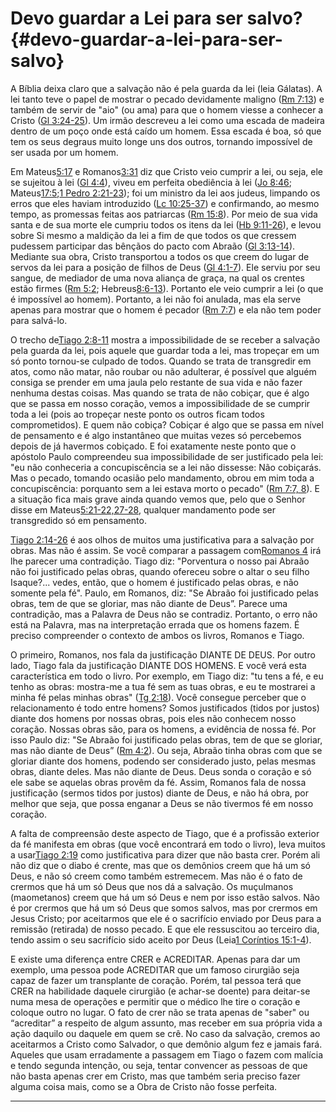 # Devo guardar a Lei para ser salvo? {#devo-guardar-a-lei-para-ser-salvo}

A Bíblia deixa claro que a salvação não é pela guarda da lei (leia Gálatas). A lei tanto teve o papel de mostrar o pecado devidamente maligno ([Rm 7:13](http://bibliaonline.com.br/acf/rm/7/13)) e também de servir de &quot;aio&quot; (ou ama) para que o homem viesse a conhecer a Cristo ([Gl 3:24-25](http://bibliaonline.com.br/acf/gl/3/24-25)). Um irmão descreveu a lei como uma escada de madeira dentro de um poço onde está caído um homem. Essa escada é boa, só que tem os seus degraus muito longe uns dos outros, tornando impossível de ser usada por um homem.

Em Mateus[5:17](http://bibliaonline.com.br/acf/mt/5/17) e Romanos[3:31](http://bibliaonline.com.br/acf/rm/3/31) diz que Cristo veio cumprir a lei, ou seja, ele se sujeitou à lei ([Gl 4:4](http://bibliaonline.com.br/acf/gl/4/4)), viveu em perfeita obediência à lei ([Jo 8:46](http://bibliaonline.com.br/acf/jo/8/46); Mateus[17:5](http://bibliaonline.com.br/acf/mt/17/5);[1 Pedro 2:21-23](http://bibliaonline.com.br/acf/1pe/2/21-23)); foi um ministro da lei aos judeus, limpando os erros que eles haviam introduzido ([Lc 10:25-37](http://bibliaonline.com.br/acf/lc/10/25-37)) e confirmando, ao mesmo tempo, as promessas feitas aos patriarcas ([Rm 15:8](http://bibliaonline.com.br/acf/rm/15/8)). Por meio de sua vida santa e de sua morte ele cumpriu todos os itens da lei ([Hb 9:11-26](http://bibliaonline.com.br/acf/hb/9/11-26)), e levou sobre Si mesmo a maldição da lei a fim de que todos os que cressem pudessem participar das bênçãos do pacto com Abraão ([Gl 3:13-14](http://bibliaonline.com.br/acf/gl/3/13-14)). Mediante sua obra, Cristo transportou a todos os que creem do lugar de servos da lei para a posição de filhos de Deus ([Gl 4:1-7](http://bibliaonline.com.br/acf/gl/4/1-7)). Ele serviu por seu sangue, de mediador de uma nova aliança de graça, na qual os crentes estão firmes ([Rm 5:2](http://bibliaonline.com.br/acf/rm/5/2); Hebreus[8:6-13](http://bibliaonline.com.br/acf/hb/8/6-13)). Portanto ele veio cumprir a lei (o que é impossível ao homem). Portanto, a lei não foi anulada, mas ela serve apenas para mostrar que o homem é pecador ([Rm 7:7](http://bibliaonline.com.br/acf/rm/7/7)) e ela não tem poder para salvá-lo.

O trecho de[Tiago 2:8-11](http://bibliaonline.com.br/acf/tg/2/8-11) mostra a impossibilidade de se receber a salvação pela guarda da lei, pois aquele que guardar toda a lei, mas tropeçar em um só ponto tornou-se culpado de todos. Quando se trata de transgredir em atos, como não matar, não roubar ou não adulterar, é possível que alguém consiga se prender em uma jaula pelo restante de sua vida e não fazer nenhuma destas coisas. Mas quando se trata de não cobiçar, que é algo que se passa em nosso coração, vemos a impossibilidade de se cumprir toda a lei (pois ao tropeçar neste ponto os outros ficam todos comprometidos). E quem não cobiça? Cobiçar é algo que se passa em nível de pensamento e é algo instantâneo que muitas vezes só percebemos depois de já havermos cobiçado. E foi exatamente neste ponto que o apóstolo Paulo compreendeu sua impossibilidade de ser justificado pela lei: &quot;eu não conheceria a concupiscência se a lei não dissesse: Não cobiçarás. Mas o pecado, tomando ocasião pelo mandamento, obrou em mim toda a concupiscência: porquanto sem a lei estava morto o pecado&quot; ([Rm 7:7, 8](http://bibliaonline.com.br/acf/rm/7/7,8)). E a situação fica mais grave ainda quando vemos que, pelo que o Senhor disse em Mateus[5:21-22,27-28](http://bibliaonline.com.br/acf/mt/5/21-22,27-28), qualquer mandamento pode ser transgredido só em pensamento.

[Tiago 2:14-26](http://bibliaonline.com.br/acf/tg/2/14-26) é aos olhos de muitos uma justificativa para a salvação por obras. Mas não é assim. Se você comparar a passagem com[Romanos 4](http://bibliaonline.com.br/acf/rm/4) irá lhe parecer uma contradição. Tiago diz: &quot;Porventura o nosso pai Abraão não foi justificado pelas obras, quando ofereceu sobre o altar o seu filho Isaque?... vedes, então, que o homem é justificado pelas obras, e não somente pela fé&quot;. Paulo, em Romanos, diz: &quot;Se Abraão foi justificado pelas obras, tem de que se gloriar, mas não diante de Deus”. Parece uma contradição, mas a Palavra de Deus não se contradiz. Portanto, o erro não está na Palavra, mas na interpretação errada que os homens fazem. É preciso compreender o contexto de ambos os livros, Romanos e Tiago.

O primeiro, Romanos, nos fala da justificação DIANTE DE DEUS. Por outro lado, Tiago fala da justificação DIANTE DOS HOMENS. E você verá esta característica em todo o livro. Por exemplo, em Tiago diz: &quot;tu tens a fé, e eu tenho as obras: mostra-me a tua fé sem as tuas obras, e eu te mostrarei a minha fé pelas minhas obras&quot; ([Tg 2:18](http://bibliaonline.com.br/acf/tg/2/18)). Você consegue perceber que o relacionamento é todo entre homens? Somos justificados (tidos por justos) diante dos homens por nossas obras, pois eles não conhecem nosso coração. Nossas obras são, para os homens, a evidência de nossa fé. Por isso Paulo diz: &quot;Se Abraão foi justificado pelas obras, tem de que se gloriar, mas não diante de Deus” ([Rm 4:2](http://bibliaonline.com.br/acf/rm/4/2)). Ou seja, Abraão tinha obras com que se gloriar diante dos homens, podendo ser considerado justo, pelas mesmas obras, diante deles. Mas não diante de Deus. Deus sonda o coração e só ele sabe se aquelas obras provêm da fé. Assim, Romanos fala de nossa justificação (sermos tidos por justos) diante de Deus, e não há obra, por melhor que seja, que possa enganar a Deus se não tivermos fé em nosso coração.

A falta de compreensão deste aspecto de Tiago, que é a profissão exterior da fé manifesta em obras (que você encontrará em todo o livro), leva muitos a usar[Tiago 2:19](http://bibliaonline.com.br/acf/tg/2/19) como justificativa para dizer que não basta crer. Porém ali não diz que o diabo é crente, mas que os demônios creem que há um só Deus, e não só creem como também estremecem. Mas não é o fato de crermos que há um só Deus que nos dá a salvação. Os muçulmanos (maometanos) creem que há um só Deus e nem por isso estão salvos. Não é por crermos que há um só Deus que somos salvos, mas por crermos em Jesus Cristo; por aceitarmos que ele é o sacrifício enviado por Deus para a remissão (retirada) de nosso pecado. E que ele ressuscitou ao terceiro dia, tendo assim o seu sacrifício sido aceito por Deus (Leia[1 Coríntios 15:1-4](http://bibliaonline.com.br/acf/1co/15/1-4)).

E existe uma diferença entre CRER e ACREDITAR. Apenas para dar um exemplo, uma pessoa pode ACREDITAR que um famoso cirurgião seja capaz de fazer um transplante de coração. Porém, tal pessoa terá que CRER na habilidade daquele cirurgião (e achar-se doente) para deitar-se numa mesa de operações e permitir que o médico lhe tire o coração e coloque outro no lugar. O fato de crer não se trata apenas de &quot;saber&quot; ou “acreditar” a respeito de algum assunto, mas receber em sua própria vida a ação daquilo ou daquele em quem se crê. No caso da salvação, cremos ao aceitarmos a Cristo como Salvador, o que demônio algum fez e jamais fará. Aqueles que usam erradamente a passagem em Tiago o fazem com malícia e tendo segunda intenção, ou seja, tentar convencer as pessoas de que não basta apenas crer em Cristo, mas que também seria preciso fazer alguma coisa mais, como se a Obra de Cristo não fosse perfeita.

*****